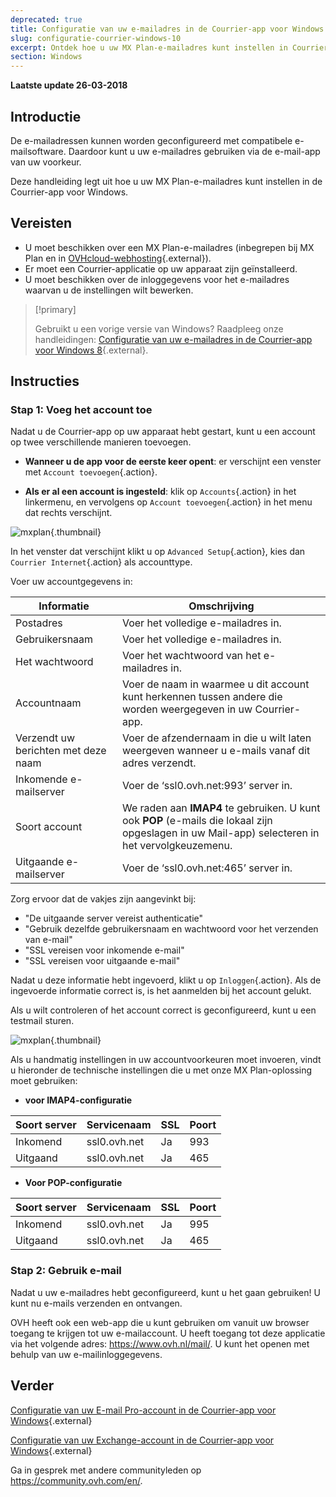 ```yaml
---
deprecated: true
title: Configuratie van uw e-mailadres in de Courrier-app voor Windows 10
slug: configuratie-courrier-windows-10
excerpt: Ontdek hoe u uw MX Plan-e-mailadres kunt instellen in Courrier voor Windows
section: Windows
---
```


**Laatste update 26-03-2018**

## Introductie

De e-mailadressen kunnen worden geconfigureerd met compatibele e-mailsoftware. Daardoor kunt u uw e-mailadres gebruiken via de e-mail-app van uw voorkeur.

Deze handleiding legt uit hoe u uw MX Plan-e-mailadres kunt instellen in de Courrier-app voor Windows.

## Vereisten

- U moet beschikken over een MX Plan-e-mailadres (inbegrepen bij MX Plan en in [OVHcloud-webhosting](https://www.ovh.com/nl/shared-hosting/){.external}).
- Er moet een Courrier-applicatie op uw apparaat zijn geïnstalleerd.
- U moet beschikken over de inloggegevens voor het e-mailadres waarvan u de instellingen wilt bewerken.

> [!primary]
>
> Gebruikt u een vorige versie van Windows? Raadpleeg onze handleidingen: [Configuratie van uw e-mailadres in de Courrier-app voor Windows 8](https://docs.ovh.com/nl/emails/ovh_e-mail_handleiding_configuratie_op_windows_8/){.external}.
>

## Instructies

### Stap 1: Voeg het account toe

Nadat u de Courrier-app op uw apparaat hebt gestart, kunt u een account op twee verschillende manieren toevoegen.

- **Wanneer u de app voor de eerste keer opent**: er verschijnt een venster met `Account toevoegen`{.action}. 

- **Als er al een account is ingesteld**: klik op `Accounts`{.action} in het linkermenu, en vervolgens op `Account toevoegen`{.action} in het menu dat rechts verschijnt. 

![mxplan](images/configuration-mail-windows-step1.png){.thumbnail}

In het venster dat verschijnt klikt u op `Advanced Setup`{.action}, kies dan `Courrier Internet`{.action} als accounttype. 

Voer uw accountgegevens in:

|Informatie|Omschrijving|
|---|---|
|Postadres|Voer het volledige e-mailadres in.|
|Gebruikersnaam|Voer het volledige e-mailadres in.|
|Het wachtwoord|Voer het wachtwoord van het e-mailadres in.|
|Accountnaam|Voer de naam in waarmee u dit account kunt herkennen tussen andere die worden weergegeven in uw Courrier-app.|
|Verzendt uw berichten met deze naam|Voer de afzendernaam in die u wilt laten weergeven wanneer u e-mails vanaf dit adres verzendt.|
|Inkomende e-mailserver |Voer de ‘ssl0.ovh.net:993’ server in.|
|Soort account|We raden aan **IMAP4** te gebruiken. U kunt ook **POP** (e-mails die lokaal zijn opgeslagen in uw Mail-app) selecteren in het vervolgkeuzemenu.|
|Uitgaande e-mailserver|Voer de ‘ssl0.ovh.net:465’ server in.|

Zorg ervoor dat de vakjes zijn aangevinkt bij: 

- "De uitgaande server vereist authenticatie"
- "Gebruik dezelfde gebruikersnaam en wachtwoord voor het verzenden van e-mail"
- "SSL vereisen voor inkomende e-mail"
- "SSL vereisen voor uitgaande e-mail"

Nadat u deze informatie hebt ingevoerd, klikt u op `Inloggen`{.action}. Als de ingevoerde informatie correct is, is het aanmelden bij het account gelukt.

Als u wilt controleren of het account correct is geconfigureerd, kunt u een testmail sturen.

![mxplan](images/configuration-mail-windows-step2.png){.thumbnail}

Als u handmatig instellingen in uw accountvoorkeuren moet invoeren, vindt u hieronder de technische instellingen die u met onze MX Plan-oplossing moet gebruiken:

- **voor IMAP4-configuratie**

|Soort server|Servicenaam|SSL|Poort|
|---|---|---|---|
|Inkomend|ssl0.ovh.net|Ja|993|
|Uitgaand|ssl0.ovh.net|Ja|465|

- **Voor POP-configuratie**

|Soort server|Servicenaam|SSL|Poort|
|---|---|---|---|
|Inkomend|ssl0.ovh.net|Ja|995|
|Uitgaand|ssl0.ovh.net|Ja|465|

### Stap 2: Gebruik e-mail

Nadat u uw e-mailadres hebt geconfigureerd, kunt u het gaan gebruiken! U kunt nu e-mails verzenden en ontvangen.

OVH heeft ook een web-app die u kunt gebruiken om vanuit uw browser toegang te krijgen tot uw e-mailaccount. U heeft toegang tot deze applicatie via het volgende adres: <https://www.ovh.nl/mail/>. U kunt het openen met behulp van uw e-mailinloggegevens.
 
## Verder

[Configuratie van uw E-mail Pro-account in de Courrier-app voor Windows](https://docs.ovh.com/nl/emails-pro/configuratie-courrier-windows-10/){.external}

[Configuratie van uw Exchange-account in de Courrier-app voor Windows](https://docs.ovh.com/nl/microsoft-collaborative-solutions/configuratie-courrier-windows-10/){.external}

Ga in gesprek met andere communityleden op <https://community.ovh.com/en/>.